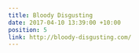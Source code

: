 ```yaml
---
title: Bloody Disgusting
date: 2017-04-10 13:39:00 +10:00
position: 5
link: http://bloody-disgusting.com/
---
```


